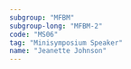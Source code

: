 ```yaml
---
subgroup: "MFBM"
subgroup-long: "MFBM-2"
code: "MS06"
tag: "Minisymposium Speaker"
name: "Jeanette Johnson"
---
```

